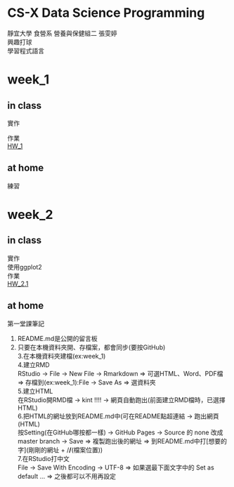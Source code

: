 # CS-X Data Science Programming
靜宜大學 食營系 營養與保健組二 張雯婷  
興趣打球  
學習程式語言  
# week_1  
## in class  
實作  

作業  
[HW_1](https://1221cc.github.io/123456/week_1/one_1)
## at home  
練習

# week_2
## in class
實作  
使用ggplot2  
作業  
[HW_2.1](https://1221cc.github.io/123456/week_2/TWO_1)  


## at home  
第一堂課筆記  
1. README.md是公開的留言板  
2. 只要在本機資料夾開、存檔案，都會同步(要按GitHub)  
3.在本機資料夾建檔(ex:week_1)  
4.建立RMD  
RStudio -> File -> New File -> Rmarkdown => 可選HTML、Word、PDF檔 => 存檔到(ex:week_1):File -> Save As => 選資料夾  
5.建立HTML  
在RStudio開RMD檔 -> kint !!!! -> 網頁自動跑出(前面建立RMD檔時，已選擇HTML)  
6.把HTML的網址放到README.md中(可在README點超連結 -> 跑出網頁(HTML)  
按Setting(在GitHub哪按都一樣) -> GitHub Pages -> Source 的 none 改成 master branch -> Save => 複製跑出後的網址 => 到README.md中打[想要的字](剛剛的網址 + /__/__(檔案位置))  
7.在RStudio打中文  
File -> Save With Encoding -> UTF-8 => 如果選最下面文字中的 Set as default ... => 之後都可以不用再設定  
